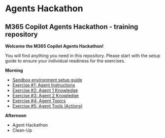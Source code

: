 # Agents Hackathon

## M365 Copilot Agents Hackathon - training repository

**Welcome the M365 Copilot Agents Hackathon!**

You will find anything you need in this repository. Please start with the setup guide to ensure your individual readiness for the exercises. 

**Morning**

+ [Sandbox environment setup guide](<Setup/Sandbox environment setup guide.md>)
+ [Exercise #1: Agent Instructions](UseCaseLibrary/NameIt-Agent/README.md)
+ [Exercise #2: Agent 1 Knowledge](UseCaseLibrary/Umsatzsteuer-Agent/README.md)
+ [Exercise #3: Agent 2 Knowledge](UseCaseLibrary/Mitarbeiter-Handbuch/README.md)
+ [Exercise #4: Agent Topics](UseCaseLibrary/Mitarbeiter-Handbuch/README.md#exercise-3-agent-topics)
+ [Exercise #5: Agent Tools (Actions)](UseCaseLibrary/Urlaubsassistent/README.md)

**Afternoon**

+ Agent Hackathon
+ Clean-Up
